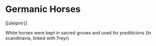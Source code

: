 # Germanic Horses

[[sleipnir]]

White horses were kept in sacred groves and used for prediticions (In scandinavia, linked with Freyr)


